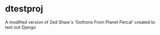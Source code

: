 dtestproj
=========

A modified version of Zed Shaw's 'Gothons From Planet Percal' created to test out Django